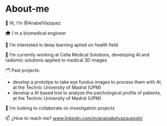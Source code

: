 # About-me


👋 Hi, I’m @AnabelVazquez

🎓 I´m a biomedical engineer

👀 I’m interested in deep learning aplied on health field

🔎 I’m currently working at Cella Medical Solutions, developing AI and radiomic solutions applied to medical 3D images

🗂️ Past projects: 
- develop a prototipe to take eye fundus images to process them with AI, at the Technic University of Madrid (UPM)
- develop a AI based tool to analyze the psichological profile of patients, at the Technic University of Madrid (UPM)

💞️ I’m looking to collaborate on investigation projects

📫 ¿How to reach me? www.linkedin.com/in/anaisabelvazquezgh/
